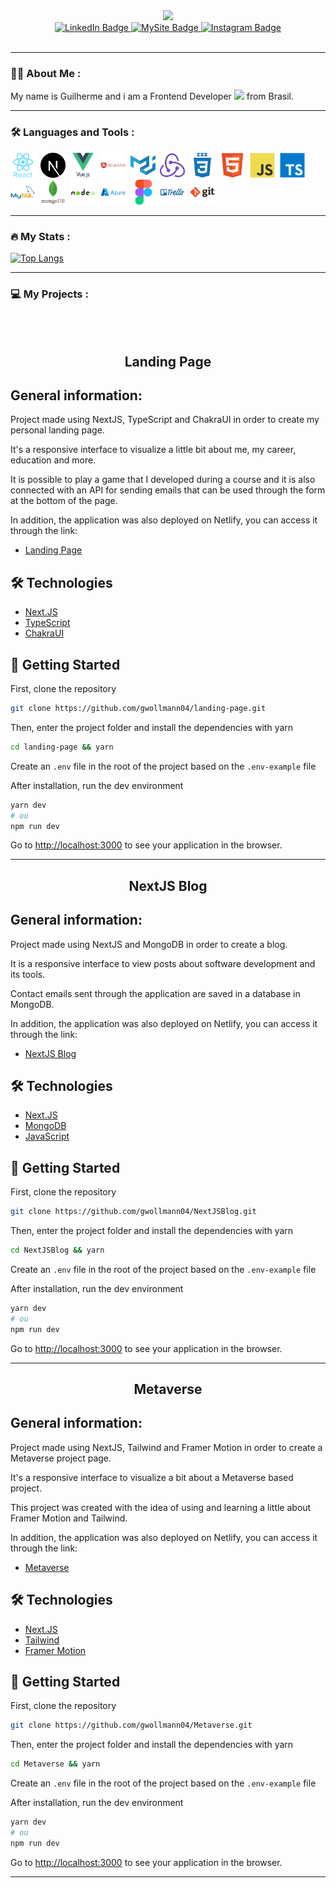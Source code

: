 <div id="header" align="center">
  <img src="https://media2.giphy.com/media/Dh5q0sShxgp13DwrvG/giphy.gif?cid=ecf05e47ytvsxr4abmco4g40ull7xllmwyo7kcoglzxc6mho&ep=v1_gifs_search&rid=giphy.gif&ct=g" width="200"/>
  
  <div id="badges">
  <a href="https://www.linkedin.com/in/guilherme-wollmann/">
    <img src="https://img.shields.io/badge/LinkedIn-blue?style=for-the-badge&logo=linkedin&logoColor=white" alt="LinkedIn Badge"/>
  </a>
  <a href="https://gwollmann.netlify.app/">
    <img src="https://img.shields.io/badge/MyWebSite-red?style=for-the-badge&logo=netlify&logoColor=white" alt="MySite Badge"/>
  </a>
  <a href="https://www.instagram.com/wollmanngui/">
    <img src="https://img.shields.io/badge/Instagram-blue?style=for-the-badge&logo=instagram&logoColor=white" alt="Instagram Badge"/>
  </a>
</div>
  
  <img src="https://komarev.com/ghpvc/?username=gwollmann04&style=flat-square&color=blue" alt=""/>
</div>

---

### :man_technologist: About Me :
My name is Guilherme and i am a Frontend Developer <img src="https://media.giphy.com/media/WUlplcMpOCEmTGBtBW/giphy.gif" width="30"> from Brasil.

---

### :hammer_and_wrench: Languages and Tools :
<div>
  <img src="https://github.com/devicons/devicon/blob/master/icons/react/react-original-wordmark.svg" title="React" alt="React" width="40" height="40"/>&nbsp;
  <img src="https://github.com/devicons/devicon/blob/master/icons/nextjs/nextjs-original.svg" title="NextJS" **alt="NextJS" width="40" height="40"/>&nbsp;
  <img src="https://github.com/devicons/devicon/blob/master/icons/vuejs/vuejs-original-wordmark.svg" title="VueJS" alt="VueJS" width="40" height="40"/>&nbsp;
  <img src="https://github.com/devicons/devicon/blob/master/icons/angularjs/angularjs-plain-wordmark.svg" title="Angular" alt="Angular" width="40" height="40"/>&nbsp;
  <img src="https://github.com/devicons/devicon/blob/master/icons/materialui/materialui-original.svg" title="Material UI" alt="Material UI" width="40" height="40"/>&nbsp;
  <img src="https://github.com/devicons/devicon/blob/master/icons/redux/redux-original.svg" title="Redux" alt="Redux " width="40" height="40"/>&nbsp;
  <img src="https://github.com/devicons/devicon/blob/master/icons/css3/css3-plain-wordmark.svg"  title="CSS3" alt="CSS" width="40" height="40"/>&nbsp;
  <img src="https://github.com/devicons/devicon/blob/master/icons/html5/html5-original.svg" title="HTML5" alt="HTML" width="40" height="40"/>&nbsp;
  <img src="https://github.com/devicons/devicon/blob/master/icons/javascript/javascript-original.svg" title="JavaScript" alt="JavaScript" width="40" height="40"/>&nbsp;
  <img src="https://github.com/devicons/devicon/blob/master/icons/typescript/typescript-original.svg" title="TypeScript" alt="TypeScript" width="40" height="40"/>&nbsp;
  <img src="https://github.com/devicons/devicon/blob/master/icons/mysql/mysql-original-wordmark.svg" title="MySQL"  alt="MySQL" width="40" height="40"/>&nbsp;
  <img src="https://github.com/devicons/devicon/blob/master/icons/mongodb/mongodb-original-wordmark.svg" title="MongoDB"  alt="MongoDB" width="40" height="40"/>&nbsp;
  <img src="https://github.com/devicons/devicon/blob/master/icons/nodejs/nodejs-original-wordmark.svg" title="NodeJS" alt="NodeJS" width="40" height="40"/>&nbsp;
  <img src="https://github.com/devicons/devicon/blob/master/icons/azure/azure-original-wordmark.svg" title="Azure" alt="Azure" width="40" height="40"/>&nbsp;
  <img src="https://github.com/devicons/devicon/blob/master/icons/figma/figma-original.svg" title="Figma" alt="Figma" width="40" height="40"/>&nbsp;
  <img src="https://github.com/devicons/devicon/blob/master/icons/trello/trello-plain-wordmark.svg" title="Trello" alt="Trello" width="40" height="40"/>&nbsp;
  <img src="https://github.com/devicons/devicon/blob/master/icons/git/git-original-wordmark.svg" title="Git" **alt="Git" width="40" height="40"/>
</div>

---

### :fire: My Stats :
[![Top Langs](https://github-readme-stats.vercel.app/api/top-langs/?username=gwollmann04&layout=compact&theme=vision-friendly-dark)](https://github.com/anuraghazra/github-readme-stats)

---

### 💻 My Projects :
<br />
<br />

<div id="header" align="center">
  <h2>Landing Page</h2>
</div>

## General information:

Project made using NextJS, TypeScript and ChakraUI in order to create my personal landing page.

It's a responsive interface to visualize a little bit about me, my career, education and more.

It is possible to play a game that I developed during a course and it is also connected with an API for sending emails that can be used through the form at the bottom of the page.

In addition, the application was also deployed on Netlify, you can access it through the link:

- [Landing Page](https://gwollmann.netlify.app/)

## 🛠 Technologies

- [Next.JS](https://nextjs.org/)
- [TypeScript](https://www.typescriptlang.org/)
- [ChakraUI](https://chakra-ui.com/)

## 🚀 Getting Started

First, clone the repository

```bash
git clone https://github.com/gwollmann04/landing-page.git
```

Then, enter the project folder and install the dependencies with yarn

```bash
cd landing-page && yarn
```

Create an `.env` file in the root of the project based on the `.env-example` file

After installation, run the dev environment

```bash
yarn dev
# ou
npm run dev
```

Go to [http://localhost:3000](http://localhost:3000) to see your application in the browser.


---

<div id="header" align="center">
  <h2>NextJS Blog</h2>
</div>

## General information:

Project made using NextJS and MongoDB in order to create a blog.

It is a responsive interface to view posts about software development and its tools.

Contact emails sent through the application are saved in a database in MongoDB.

In addition, the application was also deployed on Netlify, you can access it through the link:
- [NextJS Blog](https://gwollmannblog.netlify.app/)

## 🛠 Technologies

- [Next.JS](https://nextjs.org/)
- [MongoDB](https://www.mongodb.com/)
- [JavaScript](https://developer.mozilla.org/pt-BR/docs/Web/JavaScript)

## 🚀 Getting Started

First, clone the repository

```bash
git clone https://github.com/gwollmann04/NextJSBlog.git
```

Then, enter the project folder and install the dependencies with yarn

```bash
cd NextJSBlog && yarn
```

Create an `.env` file in the root of the project based on the `.env-example` file

After installation, run the dev environment

```bash
yarn dev
# ou
npm run dev
```

Go to [http://localhost:3000](http://localhost:3000) to see your application in the browser.

---

<div id="header" align="center">
  <h2>Metaverse</h2>
</div>

## General information:

Project made using NextJS, Tailwind and Framer Motion in order to create a Metaverse project page.

It's a responsive interface to visualize a bit about a Metaverse based project.

This project was created with the idea of ​​using and learning a little about Framer Motion and Tailwind.

In addition, the application was also deployed on Netlify, you can access it through the link:

- [Metaverse](https://gwollmann.netlify.app/)

## 🛠 Technologies

- [Next.JS](https://nextjs.org/)
- [Tailwind](https://tailwindcss.com/)
- [Framer Motion](https://www.framer.com)

## 🚀 Getting Started

First, clone the repository

```bash
git clone https://github.com/gwollmann04/Metaverse.git
```

Then, enter the project folder and install the dependencies with yarn

```bash
cd Metaverse && yarn
```

Create an `.env` file in the root of the project based on the `.env-example` file

After installation, run the dev environment

```bash
yarn dev
# ou
npm run dev
```

Go to [http://localhost:3000](http://localhost:3000) to see your application in the browser.

---


